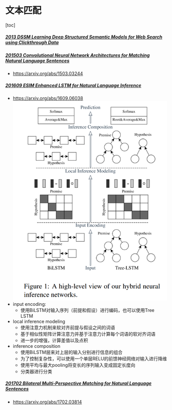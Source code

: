 # 文本匹配
[toc]

##### [2013 DSSM Learning Deep Structured Semantic Models for Web Search using Clickthrough Data](resources/notes/d0001/match_2013_Learning_Deep_Structured_Semantic_Models_for_Web_Search_using_Clickthrough_Data.md)

##### [201503 Convolutional Neural Network Architectures for Matching Natural Language Sentences]()
- https://arxiv.org/abs/1503.03244

##### [201609 ESIM Enhanced LSTM for Natural Language Inference](resources/notes/d0001/match_2016_Enhanced_LSTM_for_Natural_Language_Inference.md)
- https://arxiv.org/abs/1609.06038
![](resources/images/d0001/01201300217207503002.png)
- input encoding:
  - 使用BiLSTM对输入序列（前提和假设）进行编码，也可以使用Tree LSTM
- local inference modeling
  - 使用注意力机制来软对齐前提与假设之间的词语
  - 基于相似性矩阵计算注意力并基于注意力计算每个词语的软对齐词语
  - 进一步的增强，计算差值以及点积
- inference composition
  - 使用BiLSTM层来对上层的输入分别进行信息的组合
  - 为了控制复杂性，可以使用一个单层RELU的前馈神经网络对输入进行降维
  - 使用平均与最大pooling将变长的序列输入变成固定长度向
  - 分类器进行分类

##### [201702 Bilateral Multi-Perspective Matching for Natural Language Sentences](resources/notes/d0001/match_201702_Bilateral_Multi_Perspective_Matching_for_Natural_Language_Sentences.md)
- https://arxiv.org/abs/1702.03814


